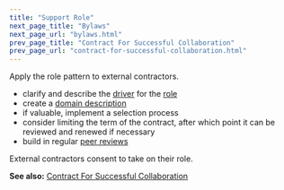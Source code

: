 ```yaml
---
title: "Support Role"
next_page_title: "Bylaws"
next_page_url: "bylaws.html"
prev_page_title: "Contract For Successful Collaboration"
prev_page_url: "contract-for-successful-collaboration.html"
---
```



<div class="card summary"><div class="card-body">Apply the role pattern to external contractors.
</div></div>

-   clarify and describe the <a href="glossary.html#entry-organizational-driver" class="glossary-tooltip" data-toggle="tooltip" title="Organizational Driver: Any situation where the organization&#x27;s members have a motive to respond because they anticipate that doing so would be beneficial for the organization (by helping to generate value, eliminate waste or avoid undesirable risks or consequences).">driver</a> for the [role](role.html)
-   create a [domain description](clarify-and-develop-domains.html)
-   if valuable, implement a selection process
-   consider limiting the term of the contract, after which point it can be reviewed and renewed if necessary
-   build in regular [peer reviews](peer-review.html)

External contractors consent to take on their role.

**See also:** [Contract For Successful Collaboration](contract-for-successful-collaboration.html)